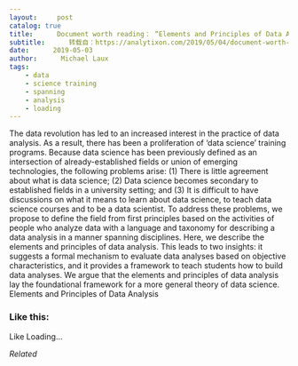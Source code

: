 ```yaml
---
layout:     post
catalog: true
title:      Document worth reading： “Elements and Principles of Data Analysis”
subtitle:      转载自：https://analytixon.com/2019/05/04/document-worth-reading-elements-and-principles-of-data-analysis/
date:      2019-05-03
author:      Michael Laux
tags:
    - data
    - science training
    - spanning
    - analysis
    - loading
---
```


The data revolution has led to an increased interest in the practice of data analysis. As a result, there has been a proliferation of ‘data science’ training programs. Because data science has been previously defined as an intersection of already-established fields or union of emerging technologies, the following problems arise: (1) There is little agreement about what is data science; (2) Data science becomes secondary to established fields in a university setting; and (3) It is difficult to have discussions on what it means to learn about data science, to teach data science courses and to be a data scientist. To address these problems, we propose to define the field from first principles based on the activities of people who analyze data with a language and taxonomy for describing a data analysis in a manner spanning disciplines. Here, we describe the elements and principles of data analysis. This leads to two insights: it suggests a formal mechanism to evaluate data analyses based on objective characteristics, and it provides a framework to teach students how to build data analyses. We argue that the elements and principles of data analysis lay the foundational framework for a more general theory of data science. Elements and Principles of Data Analysis





### Like this:

Like Loading...


*Related*

